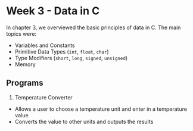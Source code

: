 # Week 3 - Data in C

In chapter 3, we overviewed the basic principles of data in C. The main topics were: 

* Variables and Constants
* Primitive Data Types (`int`, `float`, `char`)
* Type Modifiers (`short`, `long`, `signed`, `unsigned`)
* Memory

## Programs

1) Temperature Converter
* Allows a user to choose a temperature unit and enter in a temperature value
* Converts the value to other units and outputs the results
